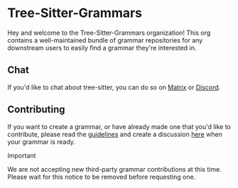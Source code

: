 # Tree-Sitter-Grammars

Hey and welcome to the Tree-Sitter-Grammars organization! This org contains a
well-maintained bundle of grammar repositories for any downstream users to easily
find a grammar they're interested in.

## Chat

If you'd like to chat about tree-sitter, you can do so on [Matrix] or [Discord].

## Contributing

If you want to create a grammar, or have already made one that you'd like to contribute,
please read the [guidelines] and create a discussion [here][discussions] when your grammar is ready.

> [!IMPORTANT]
> We are not accepting new third-party grammar contributions at this time.
> Please wait for this notice to be removed before requesting one.

[Matrix]: https://matrix.to/#/#tree-sitter-chat:matrix.org
[Discord]: https://discord.gg/w7nTvsVJhm
[guidelines]: https://github.com/tree-sitter-grammars/.github/blob/main/CONTRIBUTING.md
[discussions]: https://github.com/tree-sitter-grammars/.github/discussions/new?category=transfer
